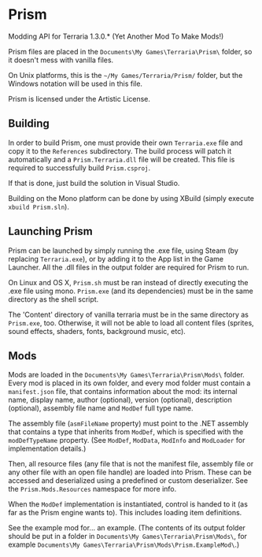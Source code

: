 # Prism
Modding API for Terraria 1.3.0.* (Yet Another Mod To Make Mods!)

Prism files are placed in the ```Documents\My Games\Terraria\Prism\``` folder, so it doesn't mess with vanilla files.

On Unix platforms, this is the ```~/My Games/Terraria/Prism/``` folder, but the Windows notation will be used in this file.

Prism is licensed under the Artistic License.

## Building
In order to build Prism, one must provide their own `Terraria.exe` file and copy it to the `References` subdirectory.
The build process will patch it automatically and a `Prism.Terraria.dll` file will be created.
This file is required to successfully build `Prism.csproj`.

If that is done, just build the solution in Visual Studio.

Building on the Mono platform can be done by using XBuild (simply execute ```xbuild Prism.sln```).

## Launching Prism
Prism can be launched by simply running the .exe file, using Steam (by replacing `Terraria.exe`), or by adding it to the App list in the Game Launcher.
All the .dll files in the output folder are required for Prism to run.

On Linux and OS X, `Prism.sh` must be ran instead of directly executing the .exe file using mono. `Prism.exe` (and its dependencies) must be in the same directory as the shell script.

The 'Content' directory of vanilla terraria must be in the same directory as `Prism.exe`, too. Otherwise, it will not be able to load all content files (sprites, sound effects, shaders, fonts, background music, etc).

## Mods
Mods are loaded in the ```Documents\My Games\Terraria\Prism\Mods\``` folder. Every mod is placed in its own folder, and every mod folder must contain a ```manifest.json``` file, that contains information about the mod: its internal name, display name, author (optional), version (optional), description (optional), assembly file name and ```ModDef``` full type name.

The assembly file (```asmFileName``` property) must point to the .NET assembly that contains a type that inherits from ```ModDef```, which is specified with the ```modDefTypeName``` property. (See ```ModDef```, ```ModData```, ```ModInfo``` and ```ModLoader``` for implementation details.)

Then, all resource files (any file that is not the manifest file, assembly file or any other file with an open file handle) are loaded into Prism. These can be accessed and deserialized using a predefined or custom deserializer. See the ```Prism.Mods.Resources``` namespace for more info.

When the ```ModDef``` implementation is instantiated, control is handed to it (as far as the Prism engine wants to). This includes loading item definitions.

See the example mod for... an example. (The contents of its output folder should be put in a folder in ```Documents\My Games\Terraria\Prism\Mods\```, for example ```Documents\My Games\Terraria\Prism\Mods\Prism.ExampleMod\```.)
